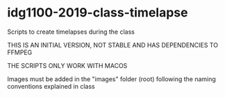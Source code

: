# idg1100-2019-class-timelapse
Scripts to create timelapses during the class

THIS IS AN INITIAL VERSION, NOT STABLE AND HAS DEPENDENCIES TO FFMPEG

THE SCRIPTS ONLY WORK WITH MACOS

Images must be added in the "images" folder (root) following the naming conventions explained in class
